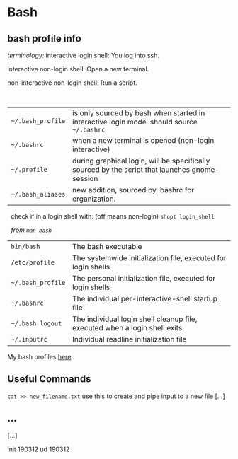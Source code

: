 Bash
=======

bash profile info
---------

_terminology:_
interactive login shell:               You log into ssh. 

interactive non-login shell:           Open a new terminal.

non-interactive non-login shell:       Run a script. 

&nbsp;

|||
|-|-|
|`~/.bash_profile`    |   is only sourced by bash when started in interactive login mode. should source `~/.bashrc` |
|`~/.bashrc`  |           when a new terminal is opened (non-login interactive)|
|`~/.profile`            | during graphical login, will be specifically sourced by the script that launches gnome-session |
|`~/.bash_aliases`     |  new addition, sourced by .bashrc for organization. |


&nbsp;
check if in a login shell with: (off means non-login) 
`shopt login_shell`

&nbsp;
_from `man bash`_

|||
|-|-|
|`bin/bash`     |       The bash executable|
|`/etc/profile`   |     The systemwide initialization file, executed for login shells |
| `~/.bash_profile`   |  The personal initialization file, executed for login shells |
| `~/.bashrc`  |         The individual per-interactive-shell startup file|
| `~/.bash_logout`  |    The individual login shell cleanup file, executed when a login shell exits |
| `~/.inputrc`     |     Individual readline initialization file |

My bash profiles [here](https://github.com/kwcooper/sysConfig) 

Useful Commands
---------
`cat >> new_filename.txt` use this to create and pipe input to a new file 
[...]

...
---------

[...]


init 190312
ud   190312











